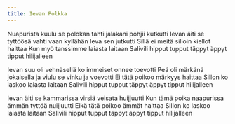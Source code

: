 ```yaml
---
title: Ievan Polkka
---
```

Nuapurista kuulu se polokan tahti 
jalakani pohjii kutkutti
Ievan äiti se tyttöösä vahti 
vaan kyllähän Ieva sen jutkutti
Sillä ei meitä silloin kiellot haittaa
Kun myö tanssimme laiasta laitaan
Salivili hipput tupput täppyt 
äppyt tipput hilijalleen

Ievan suu oli vehnäsellä 
ko immeiset onnee toevotti
Peä oli märkänä jokaisella 
ja viulu se vinku ja voevotti
Ei tätä poikoo märkyys haittaa
Sillon ko laskoo laiasta laitaan
Salivili hipput tupput täppyt 
äppyt tipput hilijalleen

Ievan äiti se kammarissa 
virsiä veisata huijjuutti
Kun tämä poika naapurissa 
ämmän tyttöä nuijjuutti
Eikä tätä poikoo ämmät haittaa
Sillon ko laskoo laiasta laitaan
Salivili hipput tupput täppyt 
äppyt tipput hilijalleen

